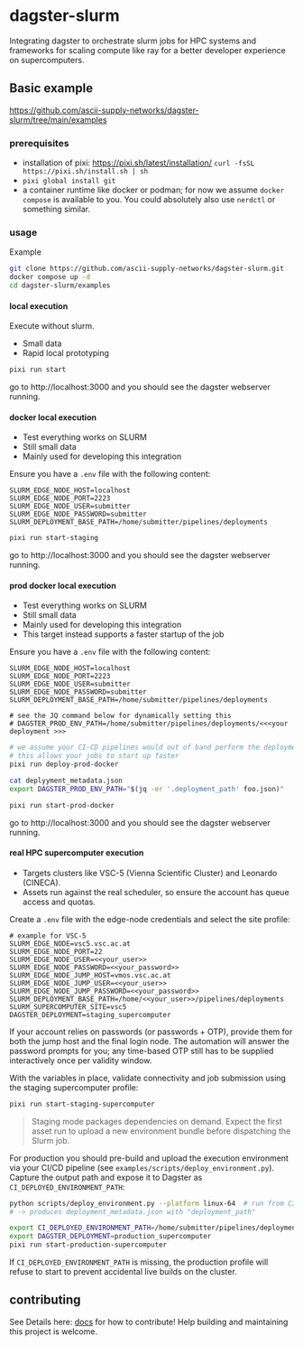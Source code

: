 # dagster-slurm

Integrating dagster to orchestrate slurm jobs for HPC systems and frameworks for scaling compute like ray for a better developer experience on supercomputers.

## Basic example

https://github.com/ascii-supply-networks/dagster-slurm/tree/main/examples


### prerequisites

- installation of pixi: https://pixi.sh/latest/installation/ `curl -fsSL https://pixi.sh/install.sh | sh`
- `pixi global install git`
- a container runtime like docker or podman; for now we assume `docker compose` is available to you. You could absolutely also use `nerdctl` or something similar.

### usage

Example

```bash
git clone https://github.com/ascii-supply-networks/dagster-slurm.git
docker compose up -d
cd dagster-slurm/examples
```

#### local execution

Execute without slurm.
- Small data
- Rapid local prototyping

```bash
pixi run start
```

go to http://localhost:3000 and you should see the dagster webserver running.

#### docker local execution

- Test everything works on SLURM
- Still small data
- Mainly used for developing this integration

Ensure you have a `.env` file with the following content:

```
SLURM_EDGE_NODE_HOST=localhost
SLURM_EDGE_NODE_PORT=2223
SLURM_EDGE_NODE_USER=submitter
SLURM_EDGE_NODE_PASSWORD=submitter
SLURM_DEPLOYMENT_BASE_PATH=/home/submitter/pipelines/deployments
```

```bash
pixi run start-staging
```

go to http://localhost:3000 and you should see the dagster webserver running.

#### prod docker local execution

- Test everything works on SLURM
- Still small data
- Mainly used for developing this integration
- This target instead supports a faster startup of the job

Ensure you have a `.env` file with the following content:

```
SLURM_EDGE_NODE_HOST=localhost
SLURM_EDGE_NODE_PORT=2223
SLURM_EDGE_NODE_USER=submitter
SLURM_EDGE_NODE_PASSWORD=submitter
SLURM_DEPLOYMENT_BASE_PATH=/home/submitter/pipelines/deployments

# see the JQ command below for dynamically setting this
# DAGSTER_PROD_ENV_PATH=/home/submitter/pipelines/deployments/<<<your deployment >>>

```

```bash
# we assume your CI-CD pipelines would out of band perform the deployment of the environment
# this allows your jobs to start up faster
pixi run deploy-prod-docker

cat deplyyment_metadata.json
export DAGSTER_PROD_ENV_PATH="$(jq -er '.deployment_path' foo.json)"

pixi run start-prod-docker
```

go to http://localhost:3000 and you should see the dagster webserver running.

#### real HPC supercomputer execution

- Targets clusters like VSC-5 (Vienna Scientific Cluster) and Leonardo (CINECA).
- Assets run against the real scheduler, so ensure the account has queue access and quotas.

Create a `.env` file with the edge-node credentials and select the site profile:

```dotenv
# example for VSC-5
SLURM_EDGE_NODE=vsc5.vsc.ac.at
SLURM_EDGE_NODE_PORT=22
SLURM_EDGE_NODE_USER=<<your_user>>
SLURM_EDGE_NODE_PASSWORD=<<your_password>>
SLURM_EDGE_NODE_JUMP_HOST=vmos.vsc.ac.at
SLURM_EDGE_NODE_JUMP_USER=<<your_user>>
SLURM_EDGE_NODE_JUMP_PASSWORD=<<your_password>>
SLURM_DEPLOYMENT_BASE_PATH=/home/<<your_user>>/pipelines/deployments
SLURM_SUPERCOMPUTER_SITE=vsc5
DAGSTER_DEPLOYMENT=staging_supercomputer
```

If your account relies on passwords (or passwords + OTP), provide them for both the jump host and the final login node. The automation will answer the password prompts for you; any time-based OTP still has to be supplied interactively once per validity window.

With the variables in place, validate connectivity and job submission using the staging supercomputer profile:

```bash
pixi run start-staging-supercomputer
```

> Staging mode packages dependencies on demand. Expect the first asset run to upload a new environment bundle before dispatching the Slurm job.

For production you should pre-build and upload the execution environment via your CI/CD pipeline (see `examples/scripts/deploy_environment.py`). Capture the output path and expose it to Dagster as `CI_DEPLOYED_ENVIRONMENT_PATH`:

```bash
python scripts/deploy_environment.py --platform linux-64  # run from CI
# -> produces deployment_metadata.json with "deployment_path"

export CI_DEPLOYED_ENVIRONMENT_PATH=/home/submitter/pipelines/deployments/prod-env-20251018
export DAGSTER_DEPLOYMENT=production_supercomputer
pixi run start-production-supercomputer
```

If `CI_DEPLOYED_ENVIRONMENT_PATH` is missing, the production profile will refuse to start to prevent accidental live builds on the cluster.


## contributing

See Details here: [docs](docs) for how to contribute!
Help building and maintaining this project is welcome.
